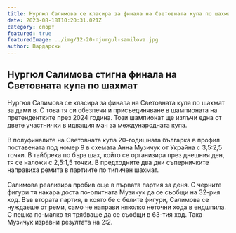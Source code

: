 ```yaml
---
title: Нургюл Салимова се класира за финала на Световната купа по шахмат в Баку
date: 2023-08-18T10:20:31.021Z
category: спорт
featured: true
featuredImage: ../img/12-20-njurgul-samilova.jpg
author: Вардарски
---
```

<!--StartFragment-->

## Нургюл Салимова стигна финала на Световната купа по шахмат

Нургюл Салимова се класира за финала на Световната купа по шахмат за дами в. С това тя си обезпечи и присъединяване в шампионата на претендентките през 2024 година. Този шампионат ще излъчи една от двете участнички в идващия мач за международната купа.\
\
В полуфиналите на Световната купа 20-годишната българка в профил поставената под номер 9 в схемата Анна Музичук от Украйна с 3,5:2,5 точки. В тайбрека по бърз шах, който се организира през днешния ден, тя се наложи с 2,5:1,5 точки. В предходните два дни съперничките направиха ремита в партиите по типичен шахмат.\
\
Салимова реализира пробив още в първата партия за деня. С черните фигури тя накара доста по-опитната Музичук да се съобщи на 32-рия ход. Във втората партия, в която бе с белите фигури, Салимова се нуждаеше от реми, само че направи няколко неточни хода в ендшпила. С пешка по-малко тя трябваше да се съобщи в 63-тия ход. Така Музичук изравни резултата на 2:2.

<!--EndFragment-->